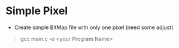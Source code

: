 # Simple Pixel

* Create simple BitMap file with only one pixel (need some adjust)

> gcc main.c -o \<your Program Name\>

